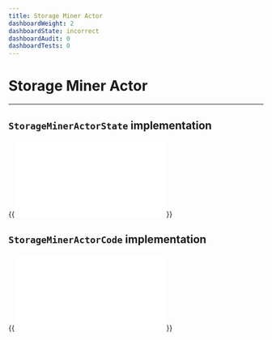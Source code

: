 ```yaml
---
title: Storage Miner Actor
dashboardWeight: 2
dashboardState: incorrect
dashboardAudit: 0
dashboardTests: 0
---
```


# Storage Miner Actor
---

## `StorageMinerActorState` implementation

{{<embed src="/modules/actors/builtin/miner/miner_state.go"  lang="go" >}}

## `StorageMinerActorCode` implementation

{{<embed src="/modules/actors/builtin/miner/miner_actor.go"  lang="go" >}}
